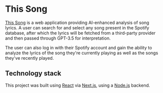 # This Song

[This Song](https://thissong.app/) is a web application providing AI-enhanced analysis of song lyrics. A user can search for and select any song present in the Spotify database, after which the lyrics will be fetched from a third-party provider and then passed through GPT-3.5 for interpretation.

The user can also log in with their Spotify account and gain the ability to analyze the lyrics of the song they're currently playing as well as the songs they've recently played.

## Technology stack

This project was built using [React](https://react.dev/) via [Next.js](https://nextjs.org/), using a [Node.js](https://nodejs.org/) backend.
